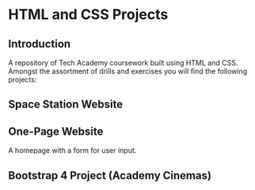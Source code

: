 # HTML and CSS Projects
## Introduction
A repository of Tech Academy coursework built using HTML and CSS. Amongst the assortment of drills and exercises you will find the following projects:


## Space Station Website 

## One-Page Website
A homepage with a form for user input. 

## Bootstrap 4 Project (Academy Cinemas)

